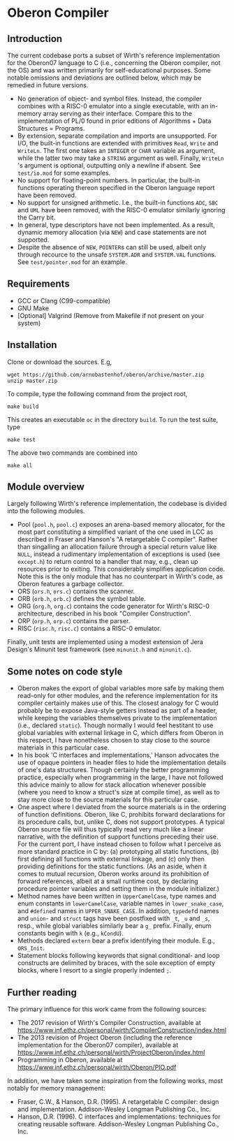 # Oberon Compiler

## Introduction

The current codebase ports a subset of Wirth's reference implementation for
the Oberon07 language to C (i.e., concerning the Oberon compiler, not the OS)
and was written primarily for self-educational purposes. Some notable
omissions and deviations are outlined below, which may be remedied in future
versions.
* No generation of object- and symbol files. Instead, the compiler combines
  with a RISC-0 emulator into a single executable, with an in-memory array
  serving as their interface. Compare this to the implementation of PL/0 found
  in prior editions of Algorithms + Data Structures = Programs.
* By extension, separate compilation and imports are unsupported. For I/O, the
  built-in functions are extended with primitives `Read`, `Write` and
  `WriteLn`. The first one takes an `INTEGER` or `CHAR` variable as argument,
  while the latter two may take a `STRING` argument as well. Finally,
  `WriteLn `'s argument is optional, outputting only a newline if absent. See
  `test/io.mod` for some examples.
* No support for floating-point numbers. In particular, the built-in functions
  operating thereon specified in the Oberon language report have been removed.
* No support for unsigned arithmetic. I.e., the built-in functions `ADC`, `SBC`
  and `UML` have been removed, with the RISC-0 emulator similarly ignoring the
  Carry bit.
* In general, type descriptors have not been implemented. As a result,
  dynamic memory allocation (via `NEW`) and case statements are not supported.
* Despite the absence of `NEW`, `POINTER`s can still be used, albeit only
  through recource to the unsafe `SYSTEM.ADR` and `SYSTEM.VAL` functions. See
  `test/pointer.mod` for an example.

## Requirements

* GCC or Clang (C99-compatible)
* GNU Make
* [Optional] Valgrind (Remove from Makefile if not present on your system)

## Installation

Clone or download the sources. E.g,
```
wget https://github.com/arnobastenhof/oberon/archive/master.zip
unzip master.zip
```
To compile, type the following command from the project root,
```
make build
```
This creates an executable `oc` in the directory `build`. To run the test
suite, type
```
make test
```
The above two commands are combined into
```
make all
```

## Module overview

Largely following Wirth's reference implementation, the codebase is divided
into the following modules.

* Pool (`pool.h`, `pool.c`) exposes an arena-based memory allocator, for the
  most part constituting a simplified variant of the one used in LCC as
  described in Fraser and Hanson's "A retargetable C compiler". Rather than
  singalling an allocation failure through a special return value like
  `NULL`, instead a rudimentary implementation of exceptions is used (see
  `except.h`) to return control to a handler that may, e.g., clean up resources
  prior to exiting. This considerably simplifies application code. Note this is
  the only module that has no counterpart in Wirth's code, as Oberon features
  a garbage collector.
* ORS (`ors.h`, `ors.c`) contains the scanner.
* ORB (`orb.h`, `orb.c`) defines the symbol table.
* ORG (`org.h`, `org.c`) contains the code generator for Wirth's RISC-0
  architecture, described in his book "Compiler Construction".
* ORP (`orp.h`, `orp.c`) contains the parser.
* RISC (`risc.h`, `risc.c`) contains a RISC-0 emulator.

Finally, unit tests are implemented using a modest extension of Jera Design's
Minunit test framework (see `minunit.h` and `minunit.c`).

## Some notes on code style

* Oberon makes the export of global variables more safe by making them
  read-only for other modules, and the reference implementation for its
  compiler certainly makes use of this. The closest analogy for C would
  probably be to expose Java-style getters instead as part of a header, while
  keeping the variables themselves private to the implementation (i.e.,
  declared `static`). Though normally I would feel hestitant to use global
  variables with external linkage in C, which differs from Oberon in this
  respect, I have nonetheless chosen to stay close to the source materials in
  this particular case.
* In his book 'C interfaces and implementations,' Hanson advocates the use
  of opaque pointers in header files to hide the implementation details of
  one's data structures. Though certainly the better programming practice, 
  especially when programming in the large, I have not followed this advice
  mainly to allow for stack allocation whenever possible (where you need to
  know a struct's size at compile time), as well as to stay more close to the
  source materials for this particular case.
* One aspect where I deviated from the source materials is in the ordering
  of function definitions. Oberon, like C, prohibits forward declarations for
  its procedure calls, but, unlike C, does not support prototypes. A typical
  Oberon source file will thus typically read very much like a linear
  narrative, with the definition of support functions preceding their use.
  For the current port, I have instead chosen to follow what I perceive as
  more standard practice in C by: (a) prototyping all static functions,
  (b) first defining all functions with external linkage, and (c) only then
  providing definitions for the static functions. (As an aside, when it comes
  to mutual recursion, Oberon works around its prohibition of forward
  references, albeit at a small runtime cost, by declaring procedure pointer
  variables and setting them in the module initializer.)
* Method names have been written in `UpperCamelCase`, type names and enum
  constants in `lowerCamelCase`, variable names in `lower_snake_case`, and
  `#define`d names in `UPPER_SNAKE_CASE`. In addition, `typedef`d names and
  `union`- and `struct` tags have been postfixed with `_t`, `_u` and `_s`,
  resp., while global variables similarly bear a `g_` prefix. Finally, enum
  constants begin with `k` (e.g., `kCondU`).
* Methods declared `extern` bear a prefix identifying their module. E.g.,
  `ORS_Init`.
* Statement blocks following keywords that signal conditional- and loop
  constructs are delimited by braces, with the sole exception of empty blocks,
  where I resort to a single properly indented `;`.

## Further reading

The primary influence for this work came from the following sources:
* The 2017 revision of Wirth's Compiler Construction, available at
  https://www.inf.ethz.ch/personal/wirth/CompilerConstruction/index.html
* The 2013 revision of Project Oberon (including the reference implementation
  for the Oberon07 compiler), available at
  https://www.inf.ethz.ch/personal/wirth/ProjectOberon/index.html
* Programming in Oberon, available at
  https://www.inf.ethz.ch/personal/wirth/Oberon/PIO.pdf

In addition, we have taken some inspiration from the following works, most
notably for memory management:
* Fraser, C.W., & Hanson, D.R. (1995). A retargetable C compiler: design and
  implementation. Addison-Wesley Longman Publishing Co., Inc.
* Hanson, D.R. (1996). C interfaces and implementations: techniques for
  creating reusable software. Addison-Wesley Longman Publishing Co., Inc.
